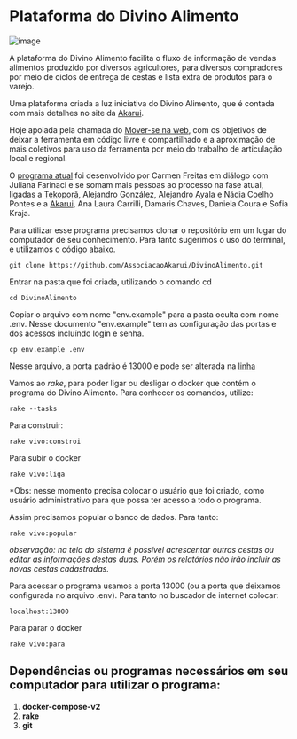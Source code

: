 # Plataforma do Divino Alimento

![image](https://github.com/user-attachments/assets/5a3a8afb-111c-416c-a4fe-31af7911ef65)

A plataforma do Divino Alimento facilita o fluxo de informação de vendas alimentos produzido por diversos agricultores, para diversos compradores por meio de ciclos de entrega de cestas e lista extra de produtos para o varejo.

Uma plataforma criada a luz iniciativa do Divino Alimento, que é contada com mais detalhes no site da [Akarui](https://www.akarui.org.br/divinoalimento).

Hoje apoiada pela chamada do [Mover-se na web](https://moverse.ceweb.br/), com os objetivos de deixar a ferramenta em código livre e compartilhado e a aproximação de mais coletivos para uso da ferramenta por meio do trabalho de articulação local e regional.

O [programa atual](https://divinoalimento.herokuapp.com/) foi desenvolvido por Carmen Freitas em diálogo com Juliana Farinaci e se somam mais pessoas ao processo na fase atual, ligadas a [Tekoporã](https://tekopora.top/), Alejandro González, Alejandro Ayala e Nádia Coelho Pontes e a [Akarui](https://www.akarui.org.br/), Ana Laura Carrilli, Damaris Chaves, Daniela Coura e Sofia Kraja.

Para utilizar esse programa precisamos clonar o repositório em um lugar do computador de seu conhecimento. Para tanto sugerimos o uso do terminal, e utilizamos o código abaixo.

`git clone https://github.com/AssociacaoAkarui/DivinoAlimento.git`

Entrar na pasta que foi criada, utilizando o comando cd 

`cd DivinoAlimento`

Copiar o arquivo com nome "env.example" para a pasta oculta com nome .env. Nesse documento "env.example" tem as configuração das portas e dos acessos incluíndo login e senha.

`cp env.example .env`

Nesse arquivo, a porta padrão é 13000 e pode ser alterada na [linha](https://github.com/AssociacaoAkarui/DivinoAlimento/blob/main/env.example#L7) 

Vamos ao *rake*, para poder ligar ou desligar o docker que contém o programa do Divino Alimento. Para conhecer os comandos, utilize:

`rake --tasks`

Para construir:

`rake vivo:constroi`

Para subir o docker

`rake vivo:liga`

*Obs: nesse momento precisa colocar o usuário que foi criado, como usuário administrativo para que possa ter acesso a todo o programa. 

Assim precisamos popular o banco de dados. Para tanto:

`rake vivo:popular`

*observação: na tela do sistema é possível acrescentar outras cestas ou editar as informações destas duas. Porém os relatórios não irão incluir as novas cestas cadastradas.*

Para acessar o programa usamos a porta 13000 (ou a porta que deixamos configurada no arquivo .env). Para tanto no buscador de internet colocar:

`localhost:13000`

Para parar o docker

`rake vivo:para`

## Dependências ou programas necessários em seu computador para utilizar o programa:

1. **docker-compose-v2**
2. **rake**
3. **git**

